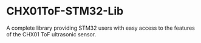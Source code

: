 # CHX01ToF-STM32-Lib
A complete library providing STM32 users with easy access to the features of the CHX01 ToF ultrasonic sensor.
